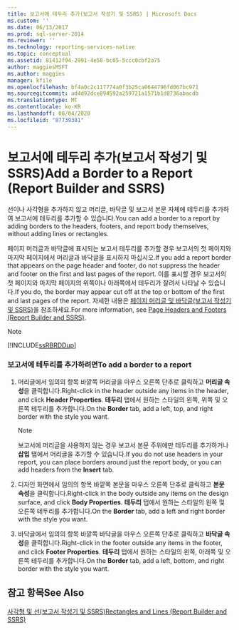 ```yaml
---
title: 보고서에 테두리 추가(보고서 작성기 및 SSRS) | Microsoft Docs
ms.custom: ''
ms.date: 06/13/2017
ms.prod: sql-server-2014
ms.reviewer: ''
ms.technology: reporting-services-native
ms.topic: conceptual
ms.assetid: 81412f94-2991-4e58-bc05-5ccc0cbf2a75
author: maggiesMSFT
ms.author: maggies
manager: kfile
ms.openlocfilehash: bf4a0c2c117774a0f3b25ca0644796fd067bc971
ms.sourcegitcommit: ad4d92dce894592a259721a1571b1d8736abacdb
ms.translationtype: MT
ms.contentlocale: ko-KR
ms.lasthandoff: 08/04/2020
ms.locfileid: "87739381"
---
```

# <a name="add-a-border-to-a-report-report-builder-and-ssrs"></a><span data-ttu-id="f012f-102">보고서에 테두리 추가(보고서 작성기 및 SSRS)</span><span class="sxs-lookup"><span data-stu-id="f012f-102">Add a Border to a Report (Report Builder and SSRS)</span></span>
  <span data-ttu-id="f012f-103">선이나 사각형을 추가하지 않고 머리글, 바닥글 및 보고서 본문 자체에 테두리를 추가하여 보고서에 테두리를 추가할 수 있습니다.</span><span class="sxs-lookup"><span data-stu-id="f012f-103">You can add a border to a report by adding borders to the headers, footers, and report body themselves, without adding lines or rectangles.</span></span>  
  
 <span data-ttu-id="f012f-104">페이지 머리글과 바닥글에 표시되는 보고서 테두리를 추가할 경우 보고서의 첫 페이지와 마지막 페이지에서 머리글과 바닥글을 표시하지 마십시오.</span><span class="sxs-lookup"><span data-stu-id="f012f-104">If you add a report border that appears on the page header and footer, do not suppress the header and footer on the first and last pages of the report.</span></span> <span data-ttu-id="f012f-105">이를 표시할 경우 보고서의 첫 페이지와 마지막 페이지의 위쪽이나 아래쪽에서 테두리가 잘려서 나타날 수 있습니다.</span><span class="sxs-lookup"><span data-stu-id="f012f-105">If you do, the border may appear cut off at the top or bottom of the first and last pages of the report.</span></span> <span data-ttu-id="f012f-106">자세한 내용은 [페이지 머리글 및 바닥글&#40;보고서 작성기 및 SSRS&#41;](page-headers-and-footers-report-builder-and-ssrs.md)을 참조하세요.</span><span class="sxs-lookup"><span data-stu-id="f012f-106">For more information, see [Page Headers and Footers &#40;Report Builder and SSRS&#41;](page-headers-and-footers-report-builder-and-ssrs.md).</span></span>  
  
> [!NOTE]  
>  [!INCLUDE[ssRBRDDup](../../includes/ssrbrddup-md.md)]  
  
### <a name="to-add-a-border-to-a-report"></a><span data-ttu-id="f012f-107">보고서에 테두리를 추가하려면</span><span class="sxs-lookup"><span data-stu-id="f012f-107">To add a border to a report</span></span>  
  
1.  <span data-ttu-id="f012f-108">머리글에서 임의의 항목 바깥쪽 머리글을 마우스 오른쪽 단추로 클릭하고 **머리글 속성**을 클릭합니다.</span><span class="sxs-lookup"><span data-stu-id="f012f-108">Right-click in the header outside any items in the header, and click **Header Properties**.</span></span> <span data-ttu-id="f012f-109">**테두리** 탭에서 원하는 스타일의 왼쪽, 위쪽 및 오른쪽 테두리를 추가합니다.</span><span class="sxs-lookup"><span data-stu-id="f012f-109">On the **Border** tab, add a left, top, and right border with the style you want.</span></span>  
  
    > [!NOTE]  
    >  <span data-ttu-id="f012f-110">보고서에 머리글을 사용하지 않는 경우 보고서 본문 주위에만 테두리를 추가하거나 **삽입** 탭에서 머리글을 추가할 수 있습니다.</span><span class="sxs-lookup"><span data-stu-id="f012f-110">If you do not use headers in your report, you can place borders around just the report body, or you can add headers from the **Insert** tab.</span></span>  
  
2.  <span data-ttu-id="f012f-111">디자인 화면에서 임의의 항목 바깥쪽 본문을 마우스 오른쪽 단추로 클릭하고 **본문 속성**을 클릭합니다.</span><span class="sxs-lookup"><span data-stu-id="f012f-111">Right-click in the body outside any items on the design surface, and click **Body Properties**.</span></span> <span data-ttu-id="f012f-112">**테두리** 탭에서 원하는 스타일의 왼쪽 및 오른쪽 테두리를 추가합니다.</span><span class="sxs-lookup"><span data-stu-id="f012f-112">On the **Border** tab, add a left and right border with the style you want.</span></span>  
  
3.  <span data-ttu-id="f012f-113">바닥글에서 임의의 항목 바깥쪽 바닥글을 마우스 오른쪽 단추로 클릭하고 **바닥글 속성**을 클릭합니다.</span><span class="sxs-lookup"><span data-stu-id="f012f-113">Right-click in the footer outside any items in the footer, and click **Footer Properties**.</span></span> <span data-ttu-id="f012f-114">**테두리** 탭에서 원하는 스타일의 왼쪽, 아래쪽 및 오른쪽 테두리를 추가합니다.</span><span class="sxs-lookup"><span data-stu-id="f012f-114">On the **Border** tab, add a left, bottom, and right border with the style you want.</span></span>  
  
## <a name="see-also"></a><span data-ttu-id="f012f-115">참고 항목</span><span class="sxs-lookup"><span data-stu-id="f012f-115">See Also</span></span>  
 [<span data-ttu-id="f012f-116">사각형 및 선&#40;보고서 작성기 및 SSRS&#41;</span><span class="sxs-lookup"><span data-stu-id="f012f-116">Rectangles and Lines &#40;Report Builder and SSRS&#41;</span></span>](rectangles-and-lines-report-builder-and-ssrs.md)  
  
  
